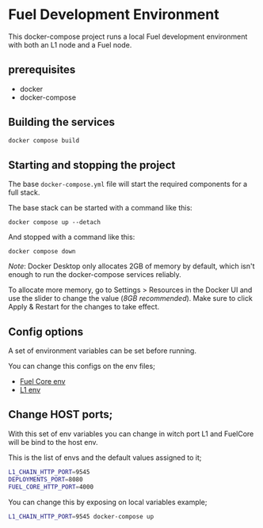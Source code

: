 # Fuel Development Environment

This docker-compose project runs a local Fuel development environment with both an L1 node and a Fuel node.

## prerequisites

- docker
- docker-compose

## Building the services

```bash
docker compose build
```

## Starting and stopping the project

The base `docker-compose.yml` file will start the required components for a full stack.

The base stack can be started with a command like this:
```
docker compose up --detach
```
And stopped with a command like this:
```
docker compose down
```

*Note*: Docker Desktop only allocates 2GB of memory by default, which isn't enough to run the docker-compose services reliably.

To allocate more memory, go to Settings > Resources in the Docker UI and use the slider to change the value (_8GB recommended_). Make sure to click Apply & Restart for the changes to take effect.

## Config options

A set of environment variables can be set before running.

You can change this configs on the env files;
- [Fuel Core env](./envs/fuel_core.env)
- [L1 env](./envs/l1_chain.env)

## Change HOST ports;

With this set of env variables you can change in witch port L1 and FuelCore will be bind to the host env.

This is the list of envs and the default values assigned to it;
```bash
L1_CHAIN_HTTP_PORT=9545
DEPLOYMENTS_PORT=8080
FUEL_CORE_HTTP_PORT=4000
```

You can change this by exposing on local variables example;
```bash
L1_CHAIN_HTTP_PORT=9545 docker-compose up
```
